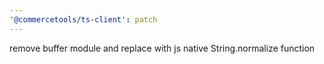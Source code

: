 ```yaml
---
'@commercetools/ts-client': patch
---
```


remove buffer module and replace with js native String.normalize function
